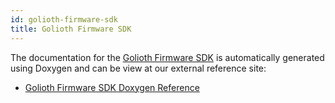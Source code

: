 ```yaml
---
id: golioth-firmware-sdk
title: Golioth Firmware SDK
---
```


The documentation for the [Golioth Firmware SDK](https://github.com/golioth/golioth-firmware-sdk/) is automatically generated using Doxygen and can be view at our external reference site:

* [Golioth Firmware SDK Doxygen Reference](https://firmware-sdk-docs.golioth.io/)
